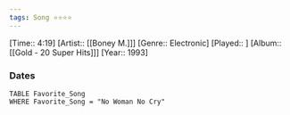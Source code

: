 ```yaml
---
tags: Song ⭐⭐⭐⭐ 
---
```

[Time:: 4:19]
[Artist:: [[Boney M.]]]
[Genre:: Electronic]
[Played:: ]
[Album:: [[Gold - 20 Super Hits]]]
[Year:: 1993]
### Dates
````dataview
TABLE Favorite_Song
WHERE Favorite_Song = "No Woman No Cry"
````